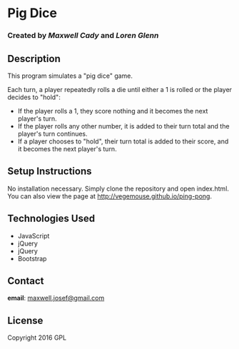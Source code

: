 # Pig Dice
### Created by _Maxwell Cady_ and _Loren Glenn_

## Description
This program simulates a "pig dice" game.

Each turn, a player repeatedly rolls a die until either a 1 is rolled or the player decides to "hold":

* If the player rolls a 1, they score nothing and it becomes the next player's turn.
* If the player rolls any other number, it is added to their turn total and the player's turn continues.
* If a player chooses to "hold", their turn total is added to their score, and it becomes the next player's turn.

## Setup Instructions
No installation necessary. Simply clone the repository and open index.html. You can also view the page at http://vegemouse.github.io/ping-pong.

## Technologies Used

* JavaScript
* jQuery
* jQuery
* Bootstrap

## Contact
**email**: maxwell.josef@gmail.com

## License
Copyright 2016 GPL
